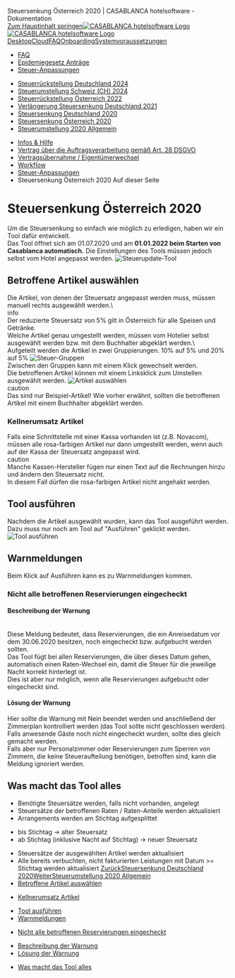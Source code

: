 Steuersenkung Österreich 2020 | CASABLANCA hotelsoftware - Dokumentation  
[Zum Hauptinhalt springen](https://docs.casablanca.at/faq/change_of_taxes/tax_cut_2020/#__docusaurus_skipToContent_fallback)[![CASABLANCA hotelsoftware Logo](https://docs.casablanca.at/img/logo.png) ![CASABLANCA hotelsoftware Logo](https://docs.casablanca.at/img/Casablanca_LOGO_2022_neg.png)](https://docs.casablanca.at/) [Desktop](https://docs.casablanca.at/desktop/desktop/)[Cloud](https://docs.casablanca.at/cloud/cloud_systems/)[FAQ](https://docs.casablanca.at/faq)[Onboarding](https://docs.casablanca.at/onboarding/fiscalization)[Systemvoraussetzungen](https://docs.casablanca.at/system_requirements)  
* [FAQ](https://docs.casablanca.at/faq/)
* [Epidemiegesetz Anträge](https://docs.casablanca.at/faq/epidemic_law/)
* [Steuer-Anpassungen](https://docs.casablanca.at/faq/change_of_taxes/)
+ [Steuerrückstellung Deutschland 2024](https://docs.casablanca.at/faq/change_of_taxes/tax_cut_ger_2024)
+ [Steuerumstellung Schweiz (CH) 2024](https://docs.casablanca.at/faq/change_of_taxes/tax_cut_ch_2024)
+ [Steuerrückstellung Österreich 2022](https://docs.casablanca.at/faq/change_of_taxes/tax_cut_2022)
+ [Verlängerung Steuersenkung Deutschland 2021](https://docs.casablanca.at/faq/change_of_taxes/tax_cut_ger_2021)
+ [Steuersenkung Deutschland 2020](https://docs.casablanca.at/faq/change_of_taxes/tax_cut_ger_2020)
+ [Steuersenkung Österreich 2020](https://docs.casablanca.at/faq/change_of_taxes/tax_cut_2020)
+ [Steuerumstellung 2020 Allgemein](https://docs.casablanca.at/faq/change_of_taxes/tax_cut_2020_manual)
* [Infos & Hilfe](https://docs.casablanca.at/faq/info_help/block_vacancies)
* [Vertrag über die Auftragsverarbeitung gemäß Art. 28 DSGVO](https://docs.casablanca.at/faq/dsgvo/)
* [Vertragsübernahme / Eigentümerwechsel](https://docs.casablanca.at/faq/customer_change/)
* [Workflow](https://docs.casablanca.at/faq/workflow/)  
* [Steuer-Anpassungen](https://docs.casablanca.at/faq/change_of_taxes/)
* Steuersenkung Österreich 2020
Auf dieser Seite

# Steuersenkung Österreich 2020  
Um die Steuersenkung so einfach wie möglich zu erledigen, haben wir ein Tool dafür entwickelt.  
Das Tool öffnet sich am 01.07.2020 und am **01.01.2022 beim Starten von Casablanca automatisch.** Die Einstellungen des Tools müssen jedoch selbst vom Hotel angepasst werden.
![Steuerupdate-Tool](https://docs.casablanca.at/assets/images/tax_tool-3217500b585bab982876afde6dda7370.png "Steuerupdate-Tool")

## Betroffene Artikel auswählen[](https://docs.casablanca.at/faq/change_of_taxes/tax_cut_2020/#betroffene-artikel-auswählen "Direkter Link zu Betroffene Artikel auswählen")  
Die Artikel, von denen der Steuersatz angepasst werden muss, müssen manuell rechts ausgewählt werden.\  
info  
Der reduzierte Steuersatz von 5% gilt in Österreich für alle Speisen und Getränke.\
Welche Artikel genau umgestellt werden, müssen vom Hotelier selbst ausgewählt werden bzw. mit dem Buchhalter abgeklärt werden.\  
Aufgeteilt werden die Artikel in zwei Gruppierungen. 10% auf 5% und 20% auf 5%
![Steuer-Gruppen](https://docs.casablanca.at/assets/images/tax_groups-b6daec6c4bd1032b2a9c3bcd436ecd2c.gif "Steuer-Gruppen") \
Zwischen den Gruppen kann mit einem Klick gewechselt werden.  
Die betroffenen Artikel können mit einem Linksklick zum Umstellen ausgewählt werden.
![Artikel auswählen](https://docs.casablanca.at/assets/images/choose_articles-94867b1612008402038c424dd462c8a3.gif "Artikel auswählen")  
caution  
Das sind nur Beispiel-Artikel! Wie vorher erwähnt, sollten die betroffenen Artikel mit einem Buchhalter abgeklärt werden.

### Kellnerumsatz Artikel[](https://docs.casablanca.at/faq/change_of_taxes/tax_cut_2020/#kellnerumsatz-artikel "Direkter Link zu Kellnerumsatz Artikel")  
Falls eine Schnittstelle mit einer Kassa vorhanden ist (z.B. Novacom), müssen alle rosa-farbigen Artikel nur dann umgestellt werden, wenn auch auf der Kassa der Steuersatz angepasst wird.  
caution  
Manche Kassen-Hersteller fügen nur einen Text auf die Rechnungen hinzu und ändern den Steuersatz nicht.\
In diesem Fall dürfen die rosa-farbigen Artikel nicht angehakt werden.

## Tool ausführen[](https://docs.casablanca.at/faq/change_of_taxes/tax_cut_2020/#tool-ausführen "Direkter Link zu Tool ausführen")  
Nachdem die Artikel ausgewählt wurden, kann das Tool ausgeführt werden.\
Dazu muss nur noch am Tool auf "Ausführen" geklickt werden.\
![Tool ausführen](https://docs.casablanca.at/assets/images/execute_tool-febecb66b59a2bc04a90ac1b799cd27c.png "Tool ausführen")

## Warnmeldungen[](https://docs.casablanca.at/faq/change_of_taxes/tax_cut_2020/#warnmeldungen "Direkter Link zu Warnmeldungen")  
Beim Klick auf Ausführen kann es zu Warnmeldungen kommen.

### Nicht alle betroffenen Reservierungen eingecheckt[](https://docs.casablanca.at/faq/change_of_taxes/tax_cut_2020/#nicht-alle-betroffenen-reservierungen-eingecheckt "Direkter Link zu Nicht alle betroffenen Reservierungen eingecheckt")  
#### Beschreibung der Warnung[](https://docs.casablanca.at/faq/change_of_taxes/tax_cut_2020/#beschreibung-der-warnung "Direkter Link zu Beschreibung der Warnung")  
\
Diese Meldung bedeutet, dass Reservierungen, die ein Anreisedatum vor dem 30.06.2020 besitzen, noch eingecheckt bzw. aufgebucht werden sollten.\
Das Tool fügt bei allen Reservierungen, die über dieses Datum gehen, automatisch einen Raten-Wechsel ein, damit die Steuer für die jeweilige Nacht korrekt hinterlegt ist.  
Dies ist aber nur möglich, wenn alle Reservierungen aufgebucht oder eingecheckt sind.  
#### Lösung der Warnung[](https://docs.casablanca.at/faq/change_of_taxes/tax_cut_2020/#lösung-der-warnung "Direkter Link zu Lösung der Warnung")  
Hier sollte die Warnung mit Nein beendet werden und anschließend der Zimmerplan kontrolliert werden (das Tool sollte nicht geschlossen werden).\
Falls anwesende Gäste noch nicht eingecheckt wurden, sollte dies gleich gemacht werden.\
Falls aber nur Personalzimmer oder Reservierungen zum Sperren von Zimmern, die keine Steueraufteilung benötigen, betroffen sind, kann die Meldung ignoriert werden.

## Was macht das Tool alles[](https://docs.casablanca.at/faq/change_of_taxes/tax_cut_2020/#was-macht-das-tool-alles "Direkter Link zu Was macht das Tool alles")  
* Benötigte Steuersätze werden, falls nicht vorhanden, angelegt
* Steuersätze der betroffenen Raten / Raten-Anteile werden aktualisiert
* Arrangements werden am Stichtag aufgesplittet
+ bis Stichtag -> alter Steuersatz
+ ab Stichtag (inklusive Nacht auf Stichtag) -> neuer Steuersatz
* Steuersätze der ausgewählten Artikel werden aktualisiert
* Alle bereits verbuchten, nicht fakturierten Leistungen mit Datum >= Stichtag werden aktualisiert
[ZurückSteuersenkung Deutschland 2020](https://docs.casablanca.at/faq/change_of_taxes/tax_cut_ger_2020)[WeiterSteuerumstellung 2020 Allgemein](https://docs.casablanca.at/faq/change_of_taxes/tax_cut_2020_manual)  
* [Betroffene Artikel auswählen](https://docs.casablanca.at/faq/change_of_taxes/tax_cut_2020/#betroffene-artikel-auswählen)
+ [Kellnerumsatz Artikel](https://docs.casablanca.at/faq/change_of_taxes/tax_cut_2020/#kellnerumsatz-artikel)
* [Tool ausführen](https://docs.casablanca.at/faq/change_of_taxes/tax_cut_2020/#tool-ausführen)
* [Warnmeldungen](https://docs.casablanca.at/faq/change_of_taxes/tax_cut_2020/#warnmeldungen)
+ [Nicht alle betroffenen Reservierungen eingecheckt](https://docs.casablanca.at/faq/change_of_taxes/tax_cut_2020/#nicht-alle-betroffenen-reservierungen-eingecheckt)
- [Beschreibung der Warnung](https://docs.casablanca.at/faq/change_of_taxes/tax_cut_2020/#beschreibung-der-warnung)
- [Lösung der Warnung](https://docs.casablanca.at/faq/change_of_taxes/tax_cut_2020/#lösung-der-warnung)
* [Was macht das Tool alles](https://docs.casablanca.at/faq/change_of_taxes/tax_cut_2020/#was-macht-das-tool-alles)